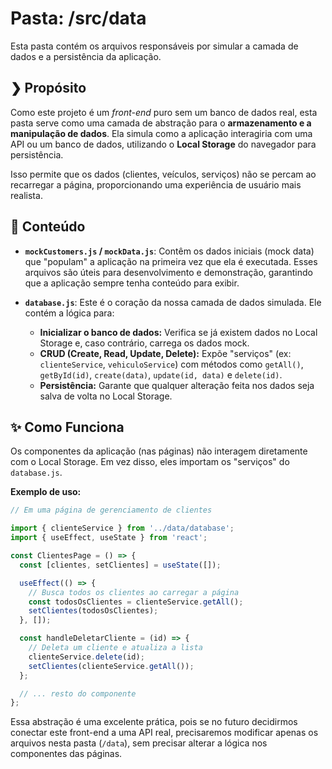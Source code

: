 # Pasta: /src/data

Esta pasta contém os arquivos responsáveis por simular a camada de dados e a persistência da aplicação.

## ❯ Propósito

Como este projeto é um *front-end* puro sem um banco de dados real, esta pasta serve como uma camada de abstração para o **armazenamento e a manipulação de dados**. Ela simula como a aplicação interagiria com uma API ou um banco de dados, utilizando o **Local Storage** do navegador para persistência.

Isso permite que os dados (clientes, veículos, serviços) não se percam ao recarregar a página, proporcionando uma experiência de usuário mais realista.

## 📂 Conteúdo

-   **`mockCustomers.js` / `mockData.js`**: Contêm os dados iniciais (mock data) que "populam" a aplicação na primeira vez que ela é executada. Esses arquivos são úteis para desenvolvimento e demonstração, garantindo que a aplicação sempre tenha conteúdo para exibir.

-   **`database.js`**: Este é o coração da nossa camada de dados simulada. Ele contém a lógica para:
    -   **Inicializar o banco de dados:** Verifica se já existem dados no Local Storage e, caso contrário, carrega os dados mock.
    -   **CRUD (Create, Read, Update, Delete):** Expõe "serviços" (ex: `clienteService`, `vehiculoService`) com métodos como `getAll()`, `getById(id)`, `create(data)`, `update(id, data)` e `delete(id)`.
    -   **Persistência:** Garante que qualquer alteração feita nos dados seja salva de volta no Local Storage.

## ✨ Como Funciona

Os componentes da aplicação (nas páginas) não interagem diretamente com o Local Storage. Em vez disso, eles importam os "serviços" do `database.js`.

**Exemplo de uso:**

```jsx
// Em uma página de gerenciamento de clientes

import { clienteService } from '../data/database';
import { useEffect, useState } from 'react';

const ClientesPage = () => {
  const [clientes, setClientes] = useState([]);

  useEffect(() => {
    // Busca todos os clientes ao carregar a página
    const todosOsClientes = clienteService.getAll();
    setClientes(todosOsClientes);
  }, []);

  const handleDeletarCliente = (id) => {
    // Deleta um cliente e atualiza a lista
    clienteService.delete(id);
    setClientes(clienteService.getAll());
  };

  // ... resto do componente
};
```

Essa abstração é uma excelente prática, pois se no futuro decidirmos conectar este front-end a uma API real, precisaremos modificar apenas os arquivos nesta pasta (`/data`), sem precisar alterar a lógica nos componentes das páginas.